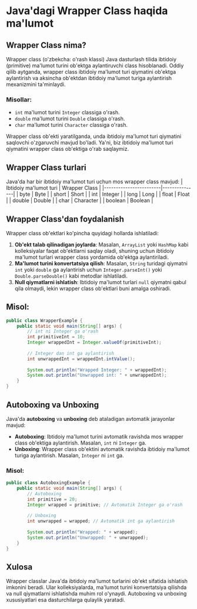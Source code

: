 # Java'dagi Wrapper Class haqida ma'lumot

## Wrapper Class nima?
Wrapper class (o'zbekcha: o'rash klassi) Java dasturlash tilida ibtidoiy (primitive) ma'lumot turini ob'ektga aylantiruvchi class hisoblanadi. Oddiy qilib aytganda, wrapper class ibtidoiy ma'lumot turi qiymatini ob'ektga aylantirish va aksincha ob'ektdan ibtidoiy ma'lumot turiga aylantirish mexanizmini ta'minlaydi.

### Misollar:
- `int` ma'lumot turini `Integer` classiga o'rash.
- `double` ma'lumot turini `Double` classiga o'rash.
- `char` ma'lumot turini `Character` classiga o'rash.

Wrapper class ob'ekti yaratilganda, unda ibtidoiy ma'lumot turi qiymatini saqlovchi o'zgaruvchi mavjud bo'ladi. Ya'ni, biz ibtidoiy ma'lumot turi qiymatini wrapper class ob'ektiga o'rab saqlaymiz.

## Wrapper Class turlari
Java'da har bir ibtidoiy ma'lumot turi uchun mos wrapper class mavjud:
| Ibtidoiy ma'lumot turi | Wrapper Class |
|------------------------|---------------|
| byte                   | Byte          |
| short                  | Short         |
| int                    | Integer       |
| long                   | Long          |
| float                  | Float         |
| double                 | Double        |
| char                   | Character     |
| boolean                | Boolean       |

## Wrapper Class'dan foydalanish
Wrapper class ob'ektlari ko'pincha quyidagi hollarda ishlatiladi:
1. **Ob'ekt talab qilinadigan joylarda**: Masalan, `ArrayList` yoki `HashMap` kabi kolleksiyalar faqat ob'ektlarni saqlay oladi, shuning uchun ibtidoiy ma'lumot turlari wrapper class yordamida ob'ektga aylantiriladi.
2. **Ma'lumot turini konvertatsiya qilish**: Masalan, `String` turidagi qiymatni `int` yoki `double` ga aylantirish uchun `Integer.parseInt()` yoki `Double.parseDouble()` kabi metodlar ishlatiladi.
3. **Null qiymatlarni ishlatish**: Ibtidoiy ma'lumot turlari `null` qiymatni qabul qila olmaydi, lekin wrapper class ob'ektlari buni amalga oshiradi.

## Misol:
```java
public class WrapperExample {
    public static void main(String[] args) {
        // int ni Integer ga o'rash
        int primitiveInt = 10;
        Integer wrappedInt = Integer.valueOf(primitiveInt);
        
        // Integer dan int ga aylantirish
        int unwrappedInt = wrappedInt.intValue();
        
        System.out.println("Wrapped Integer: " + wrappedInt);
        System.out.println("Unwrapped int: " + unwrappedInt);
    }
}
```

## Autoboxing va Unboxing
Java'da **autoboxing** va **unboxing** deb ataladigan avtomatik jarayonlar mavjud:
- **Autoboxing**: Ibtidoiy ma'lumot turini avtomatik ravishda mos wrapper class ob'ektiga aylantirish. Masalan, `int` ni `Integer` ga.
- **Unboxing**: Wrapper class ob'ektini avtomatik ravishda ibtidoiy ma'lumot turiga aylantirish. Masalan, `Integer` ni `int` ga.

### Misol:
```java
public class AutoboxingExample {
    public static void main(String[] args) {
        // Autoboxing
        int primitive = 20;
        Integer wrapped = primitive; // Avtomatik Integer ga o'rash
        
        // Unboxing
        int unwrapped = wrapped; // Avtomatik int ga aylantirish
        
        System.out.println("Wrapped: " + wrapped);
        System.out.println("Unwrapped: " + unwrapped);
    }
}
```

## Xulosa
Wrapper classlar Java'da ibtidoiy ma'lumot turlarini ob'ekt sifatida ishlatish imkonini beradi. Ular kolleksiyalarda, ma'lumot turini konvertatsiya qilishda va null qiymatlarni ishlatishda muhim rol o'ynaydi. Autoboxing va unboxing xususiyatlari esa dasturchilarga qulaylik yaratadi.
